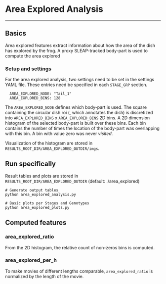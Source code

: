 # Area Explored Analysis
---
## Basics
Area explored features extract information about how the area of the dish has explored by the frog. A proxy SLEAP-tracked body-part is used to compute the area explored

### Setup and settings
For the area explored analysis, two settings need to be set in the settings YAML file. These entries need be specified in each `STAGE_GRP` section.

```
  AREA_EXPLORED_NODE: "Tail_1"
  AREA_EXPLORED_BINS: 128
```

The `AREA_EXPLORED_NODE` defines which body-part is used. The square containing the circular dish roi (, which annotates the dish) is discretized into `AREA_EXPLORED_BINS` x `AREA_EXPLORED_BINS` 2D bins. A 2D dimension histogram of the selected body-part is built over these bins. Each bin contains the number of times the location of the body-part was overlapping with this bin. A bin with value zero was never *visited*. 

Visualization of the histogram are stored in `RESULTS_ROOT_DIR/AREA_EXPLORED_OUTDIR/imgs`. 




## Run specifically
Result tables and plots are stored in `RESULTS_ROOT_DIR/AREA_EXPLORED_OUTDIR` (default: ./area_explored)
```
# Generate output tables
python area_explored_analysis.py

# Basic plots per Stages and Genotypes
python area_explored_plots.py
```

## Computed features

### area_explored_ratio
From the 2D histogram, the relative count of non-zeros bins is computed.

### area_explored_per_h
To make movies of different lengths comparable, `area_explored_ratio` is normalized by the length of the movie.